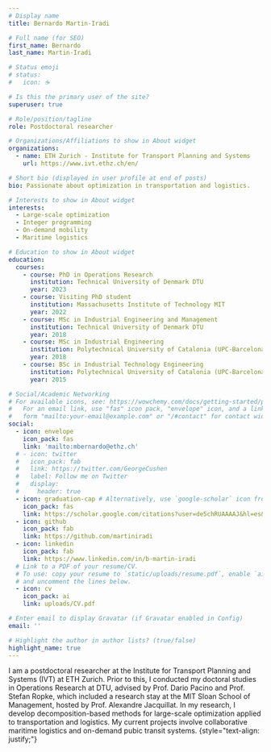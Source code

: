 ```yaml
---
# Display name
title: Bernardo Martin-Iradi

# Full name (for SEO)
first_name: Bernardo
last_name: Martin-Iradi

# Status emoji
# status:
#   icon: ☕️

# Is this the primary user of the site?
superuser: true

# Role/position/tagline
role: Postdoctoral researcher

# Organizations/Affiliations to show in About widget
organizations:
  - name: ETH Zurich - Institute for Transport Planning and Systems
    url: https://www.ivt.ethz.ch/en/

# Short bio (displayed in user profile at end of posts)
bio: Passionate about optimization in transportation and logistics.

# Interests to show in About widget
interests:
  - Large-scale optimization
  - Integer programming
  - On-demand mobility
  - Maritime logistics

# Education to show in About widget
education:
  courses:
    - course: PhD in Operations Research
      institution: Technical University of Denmark DTU
      year: 2023
    - course: Visiting PhD student
      institution: Massachusetts Institute of Technology MIT
      year: 2022
    - course: MSc in Industrial Engineering and Management
      institution: Technical University of Denmark DTU
      year: 2018
    - course: MSc in Industrial Engineering
      institution: Polytechnical University of Catalonia (UPC-BarcelonaTech)
      year: 2018
    - course: BSc in Industrial Technology Engineering
      institution: Polytechnical University of Catalonia (UPC-BarcelonaTech)
      year: 2015

# Social/Academic Networking
# For available icons, see: https://wowchemy.com/docs/getting-started/page-builder/#icons
#   For an email link, use "fas" icon pack, "envelope" icon, and a link in the
#   form "mailto:your-email@example.com" or "/#contact" for contact widget.
social:
  - icon: envelope
    icon_pack: fas
    link: 'mailto:mbernardo@ethz.ch'
  # - icon: twitter
  #   icon_pack: fab
  #   link: https://twitter.com/GeorgeCushen
  #   label: Follow me on Twitter
  #   display:
  #     header: true
  - icon: graduation-cap # Alternatively, use `google-scholar` icon from `ai` icon pack
    icon_pack: fas
    link: https://scholar.google.com/citations?user=de5chRUAAAAJ&hl=es&oi=ao
  - icon: github
    icon_pack: fab
    link: https://github.com/martiniradi
  - icon: linkedin
    icon_pack: fab
    link: https://www.linkedin.com/in/b-martin-iradi
  # Link to a PDF of your resume/CV.
  # To use: copy your resume to `static/uploads/resume.pdf`, enable `ai` icons in `params.yaml`,
  # and uncomment the lines below.
  - icon: cv
    icon_pack: ai
    link: uploads/CV.pdf

# Enter email to display Gravatar (if Gravatar enabled in Config)
email: ''

# Highlight the author in author lists? (true/false)
highlight_name: true
---
```


I am a postdoctoral researcher at the Institute for Transport Planning and Systems (IVT) at ETH Zurich. 
Prior to this, I conducted my doctoral studies in Operations Research at DTU, advised by Prof. Dario Pacino and Prof. Stefan Ropke, which included a research stay at the MIT Sloan School of Management, hosted by Prof. Alexandre Jacquillat.
In my research, I develop decomposition-based methods for large-scale optimization applied to transportation and logistics. My current projects involve collaborative maritime logistics and on-demand pubic transit systems.
{style="text-align: justify;"}

